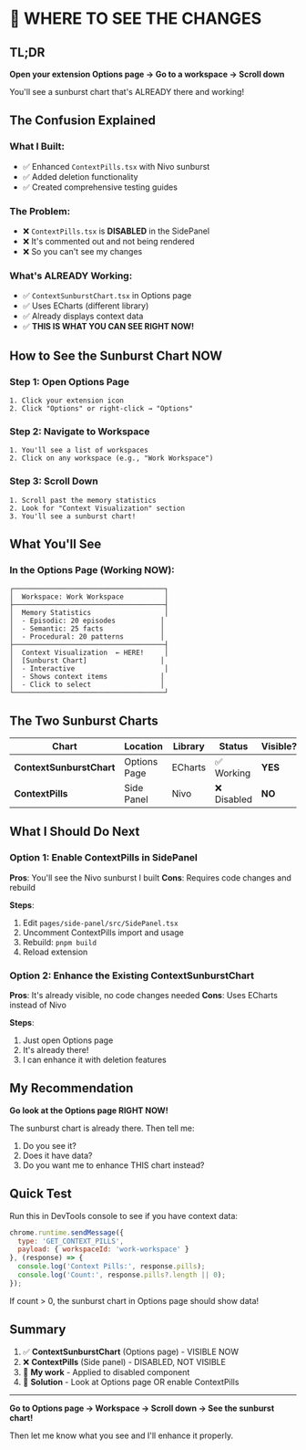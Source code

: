 # 📍 WHERE TO SEE THE CHANGES

## TL;DR

**Open your extension Options page → Go to a workspace → Scroll down**

You'll see a sunburst chart that's ALREADY there and working!

## The Confusion Explained

### What I Built:
- ✅ Enhanced `ContextPills.tsx` with Nivo sunburst
- ✅ Added deletion functionality
- ✅ Created comprehensive testing guides

### The Problem:
- ❌ `ContextPills.tsx` is **DISABLED** in the SidePanel
- ❌ It's commented out and not being rendered
- ❌ So you can't see my changes

### What's ALREADY Working:
- ✅ `ContextSunburstChart.tsx` in Options page
- ✅ Uses ECharts (different library)
- ✅ Already displays context data
- ✅ **THIS IS WHAT YOU CAN SEE RIGHT NOW!**

## How to See the Sunburst Chart NOW

### Step 1: Open Options Page
```
1. Click your extension icon
2. Click "Options" or right-click → "Options"
```

### Step 2: Navigate to Workspace
```
1. You'll see a list of workspaces
2. Click on any workspace (e.g., "Work Workspace")
```

### Step 3: Scroll Down
```
1. Scroll past the memory statistics
2. Look for "Context Visualization" section
3. You'll see a sunburst chart!
```

## What You'll See

### In the Options Page (Working NOW):

```
┌─────────────────────────────────────┐
│  Workspace: Work Workspace          │
├─────────────────────────────────────┤
│  Memory Statistics                  │
│  - Episodic: 20 episodes           │
│  - Semantic: 25 facts              │
│  - Procedural: 20 patterns         │
├─────────────────────────────────────┤
│  Context Visualization  ← HERE!     │
│  [Sunburst Chart]                  │
│  - Interactive                      │
│  - Shows context items             │
│  - Click to select                 │
└─────────────────────────────────────┘
```

## The Two Sunburst Charts

| Chart | Location | Library | Status | Visible? |
|-------|----------|---------|--------|----------|
| **ContextSunburstChart** | Options Page | ECharts | ✅ Working | **YES** |
| **ContextPills** | Side Panel | Nivo | ❌ Disabled | **NO** |

## What I Should Do Next

### Option 1: Enable ContextPills in SidePanel

**Pros**: You'll see the Nivo sunburst I built
**Cons**: Requires code changes and rebuild

**Steps**:
1. Edit `pages/side-panel/src/SidePanel.tsx`
2. Uncomment ContextPills import and usage
3. Rebuild: `pnpm build`
4. Reload extension

### Option 2: Enhance the Existing ContextSunburstChart

**Pros**: It's already visible, no code changes needed
**Cons**: Uses ECharts instead of Nivo

**Steps**:
1. Just open Options page
2. It's already there!
3. I can enhance it with deletion features

## My Recommendation

**Go look at the Options page RIGHT NOW!**

The sunburst chart is already there. Then tell me:
1. Do you see it?
2. Does it have data?
3. Do you want me to enhance THIS chart instead?

## Quick Test

Run this in DevTools console to see if you have context data:

```javascript
chrome.runtime.sendMessage({
  type: 'GET_CONTEXT_PILLS',
  payload: { workspaceId: 'work-workspace' }
}, (response) => {
  console.log('Context Pills:', response.pills);
  console.log('Count:', response.pills?.length || 0);
});
```

If count > 0, the sunburst chart in Options page should show data!

## Summary

1. ✅ **ContextSunburstChart** (Options page) - VISIBLE NOW
2. ❌ **ContextPills** (Side panel) - DISABLED, NOT VISIBLE
3. 📝 **My work** - Applied to disabled component
4. 🎯 **Solution** - Look at Options page OR enable ContextPills

---

**Go to Options page → Workspace → Scroll down → See the sunburst chart!**

Then let me know what you see and I'll enhance it properly.
